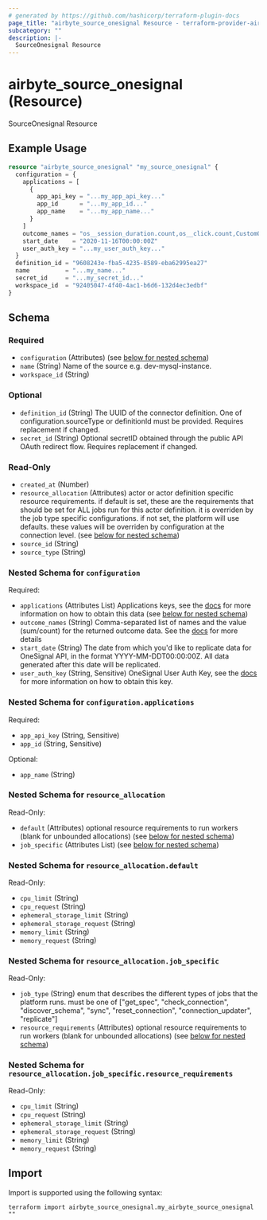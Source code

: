 ```yaml
---
# generated by https://github.com/hashicorp/terraform-plugin-docs
page_title: "airbyte_source_onesignal Resource - terraform-provider-airbyte"
subcategory: ""
description: |-
  SourceOnesignal Resource
---
```


# airbyte_source_onesignal (Resource)

SourceOnesignal Resource

## Example Usage

```terraform
resource "airbyte_source_onesignal" "my_source_onesignal" {
  configuration = {
    applications = [
      {
        app_api_key = "...my_app_api_key..."
        app_id      = "...my_app_id..."
        app_name    = "...my_app_name..."
      }
    ]
    outcome_names = "os__session_duration.count,os__click.count,CustomOutcomeName.sum"
    start_date    = "2020-11-16T00:00:00Z"
    user_auth_key = "...my_user_auth_key..."
  }
  definition_id = "9608243e-fba5-4235-8589-eba62995ea27"
  name          = "...my_name..."
  secret_id     = "...my_secret_id..."
  workspace_id  = "92405047-4f40-4ac1-b6d6-132d4ec3edbf"
}
```

<!-- schema generated by tfplugindocs -->
## Schema

### Required

- `configuration` (Attributes) (see [below for nested schema](#nestedatt--configuration))
- `name` (String) Name of the source e.g. dev-mysql-instance.
- `workspace_id` (String)

### Optional

- `definition_id` (String) The UUID of the connector definition. One of configuration.sourceType or definitionId must be provided. Requires replacement if changed.
- `secret_id` (String) Optional secretID obtained through the public API OAuth redirect flow. Requires replacement if changed.

### Read-Only

- `created_at` (Number)
- `resource_allocation` (Attributes) actor or actor definition specific resource requirements. if default is set, these are the requirements that should be set for ALL jobs run for this actor definition. it is overriden by the job type specific configurations. if not set, the platform will use defaults. these values will be overriden by configuration at the connection level. (see [below for nested schema](#nestedatt--resource_allocation))
- `source_id` (String)
- `source_type` (String)

<a id="nestedatt--configuration"></a>
### Nested Schema for `configuration`

Required:

- `applications` (Attributes List) Applications keys, see the <a href="https://documentation.onesignal.com/docs/accounts-and-keys">docs</a> for more information on how to obtain this data (see [below for nested schema](#nestedatt--configuration--applications))
- `outcome_names` (String) Comma-separated list of names and the value (sum/count) for the returned outcome data. See the <a href="https://documentation.onesignal.com/reference/view-outcomes">docs</a> for more details
- `start_date` (String) The date from which you'd like to replicate data for OneSignal API, in the format YYYY-MM-DDT00:00:00Z. All data generated after this date will be replicated.
- `user_auth_key` (String, Sensitive) OneSignal User Auth Key, see the <a href="https://documentation.onesignal.com/docs/accounts-and-keys#user-auth-key">docs</a> for more information on how to obtain this key.

<a id="nestedatt--configuration--applications"></a>
### Nested Schema for `configuration.applications`

Required:

- `app_api_key` (String, Sensitive)
- `app_id` (String, Sensitive)

Optional:

- `app_name` (String)



<a id="nestedatt--resource_allocation"></a>
### Nested Schema for `resource_allocation`

Read-Only:

- `default` (Attributes) optional resource requirements to run workers (blank for unbounded allocations) (see [below for nested schema](#nestedatt--resource_allocation--default))
- `job_specific` (Attributes List) (see [below for nested schema](#nestedatt--resource_allocation--job_specific))

<a id="nestedatt--resource_allocation--default"></a>
### Nested Schema for `resource_allocation.default`

Read-Only:

- `cpu_limit` (String)
- `cpu_request` (String)
- `ephemeral_storage_limit` (String)
- `ephemeral_storage_request` (String)
- `memory_limit` (String)
- `memory_request` (String)


<a id="nestedatt--resource_allocation--job_specific"></a>
### Nested Schema for `resource_allocation.job_specific`

Read-Only:

- `job_type` (String) enum that describes the different types of jobs that the platform runs. must be one of ["get_spec", "check_connection", "discover_schema", "sync", "reset_connection", "connection_updater", "replicate"]
- `resource_requirements` (Attributes) optional resource requirements to run workers (blank for unbounded allocations) (see [below for nested schema](#nestedatt--resource_allocation--job_specific--resource_requirements))

<a id="nestedatt--resource_allocation--job_specific--resource_requirements"></a>
### Nested Schema for `resource_allocation.job_specific.resource_requirements`

Read-Only:

- `cpu_limit` (String)
- `cpu_request` (String)
- `ephemeral_storage_limit` (String)
- `ephemeral_storage_request` (String)
- `memory_limit` (String)
- `memory_request` (String)

## Import

Import is supported using the following syntax:

```shell
terraform import airbyte_source_onesignal.my_airbyte_source_onesignal ""
```
